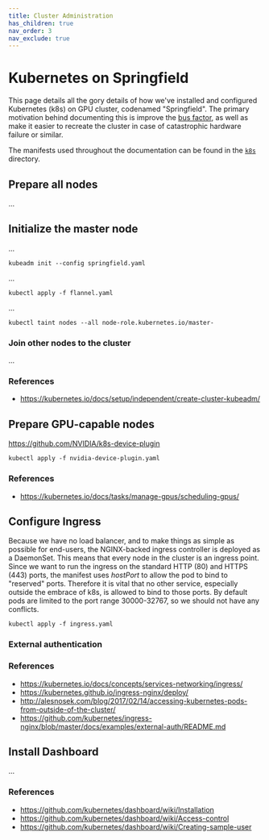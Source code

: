 ```yaml
---
title: Cluster Administration
has_children: true
nav_order: 3
nav_exclude: true
---
```


# Kubernetes on Springfield
This page details all the gory details of how we've installed and configured
Kubernetes (k8s) on GPU cluster, codenamed "Springfield". The primary motivation
behind documenting this is improve the [bus factor](https://en.wikipedia.org/wiki/Bus_factor),
as well as make it easier to recreate the cluster in case of catastrophic
hardware failure or similar.

The manifests used throughout the documentation can be found in the
[`k8s`](https://github.com/uitml/springfield/tree/master/k8s) directory.

## Prepare all nodes
...

## Initialize the master node
...

```
kubeadm init --config springfield.yaml
```

...
```
kubectl apply -f flannel.yaml
```

...
```
kubectl taint nodes --all node-role.kubernetes.io/master-
```

### Join other nodes to the cluster
...

### References
* https://kubernetes.io/docs/setup/independent/create-cluster-kubeadm/

## Prepare GPU-capable nodes
https://github.com/NVIDIA/k8s-device-plugin

```
kubectl apply -f nvidia-device-plugin.yaml
```

### References
* https://kubernetes.io/docs/tasks/manage-gpus/scheduling-gpus/

## Configure Ingress
Because we have no load balancer, and to make things as simple as possible for
end-users, the NGINX-backed ingress controller is deployed as a DaemonSet. This
means that every node in the cluster is an ingress point. Since we want to run
the ingress on the standard HTTP (80) and HTTPS (443) ports, the manifest uses
_hostPort_ to allow the pod to bind to "reserved" ports. Therefore it is vital
that no other service, especially outside the embrace of k8s, is allowed to bind
to those ports. By default pods are limited to the port range 30000-32767, so
we should not have any conflicts.

```
kubectl apply -f ingress.yaml
```

### External authentication

### References
* https://kubernetes.io/docs/concepts/services-networking/ingress/
* https://kubernetes.github.io/ingress-nginx/deploy/
* http://alesnosek.com/blog/2017/02/14/accessing-kubernetes-pods-from-outside-of-the-cluster/
* https://github.com/kubernetes/ingress-nginx/blob/master/docs/examples/external-auth/README.md


## Install Dashboard
...

### References
* https://github.com/kubernetes/dashboard/wiki/Installation
* https://github.com/kubernetes/dashboard/wiki/Access-control
* https://github.com/kubernetes/dashboard/wiki/Creating-sample-user
